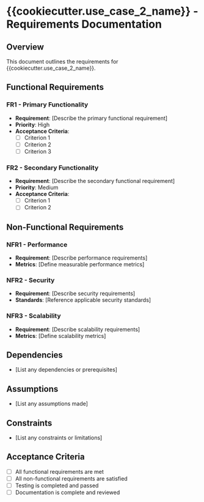 # {{cookiecutter.use_case_2_name}} - Requirements Documentation

## Overview
This document outlines the requirements for {{cookiecutter.use_case_2_name}}.

## Functional Requirements

### FR1 - Primary Functionality
- **Requirement**: [Describe the primary functional requirement]
- **Priority**: High
- **Acceptance Criteria**:
  - [ ] Criterion 1
  - [ ] Criterion 2
  - [ ] Criterion 3

### FR2 - Secondary Functionality
- **Requirement**: [Describe the secondary functional requirement]
- **Priority**: Medium
- **Acceptance Criteria**:
  - [ ] Criterion 1
  - [ ] Criterion 2

## Non-Functional Requirements

### NFR1 - Performance
- **Requirement**: [Describe performance requirements]
- **Metrics**: [Define measurable performance metrics]

### NFR2 - Security
- **Requirement**: [Describe security requirements]
- **Standards**: [Reference applicable security standards]

### NFR3 - Scalability
- **Requirement**: [Describe scalability requirements]
- **Metrics**: [Define scalability metrics]

## Dependencies
- [List any dependencies or prerequisites]

## Assumptions
- [List any assumptions made]

## Constraints
- [List any constraints or limitations]

## Acceptance Criteria
- [ ] All functional requirements are met
- [ ] All non-functional requirements are satisfied
- [ ] Testing is completed and passed
- [ ] Documentation is complete and reviewed